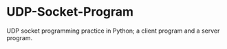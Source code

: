 # UDP-Socket-Program
UDP socket programming practice in Python; a client program and a server program.
